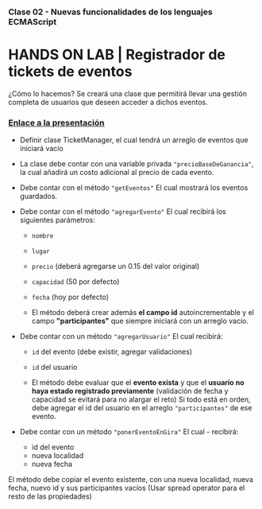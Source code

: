 ### Clase 02 - Nuevas funcionalidades de los lenguajes ECMAScript

# HANDS ON LAB | Registrador de tickets de eventos

¿Cómo lo hacemos? Se creará una clase que permitirá llevar una gestión completa de usuarios que deseen acceder a dichos eventos.

### [Enlace a la presentación](https://docs.google.com/presentation/d/1jPxU38oObKKsut8ttUDKzWwCiDEW2CQLRQGNICS_4MQ/edit#slide=id.g11af22068b0_8_705)

- Definir clase TicketManager, el cual tendrá un arreglo de eventos que iniciará vacío
- La clase debe contar con una variable privada `"precioBaseDeGanancia"`, la cual añadirá un costo adicional al precio de cada evento.
- Debe contar con el método `"getEventos"` El cual mostrará los eventos guardados.
- Debe contar con el método `"agregarEvento"` El cual recibirá los siguientes parámetros:

  - `nombre`
  - `lugar`
  - `precio` (deberá agregarse un 0.15 del valor original)
  - `capacidad` (50 por defecto)
  - `fecha` (hoy por defecto)

  - El método deberá crear además **el campo id** autoincrementable y el campo **"participantes"** que siempre iniciará con un arreglo vacío.

- Debe contar con un método `"agregarUsuario"` El cual recibirá:

  - `id` del evento (debe existir, agregar validaciones)
  - `id` del usuario

  - El método debe evaluar que el **evento exista** y que el **usuario no haya estado registrado previamente** (validación de fecha y capacidad se evitará para no alargar el reto)
    Si todo está en orden, debe agregar el id del usuario en el arreglo `"participantes"` de ese evento.

- Debe contar con un método `"ponerEventoEnGira"` El cual - recibirá:
  - id del evento
  - nueva localidad
  - nueva fecha

El método debe copiar el evento existente, con una nueva localidad, nueva fecha, nuevo id y sus participantes vacíos (Usar spread operator para el resto de las propiedades)